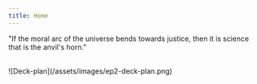 ```yaml
---
title: Home
---
```


"If the moral arc of the universe bends towards justice, then it is science that is the anvil's horn."

<br />
![Deck-plan](/assets/images/ep2-deck-plan.png)
